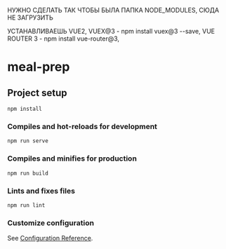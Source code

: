 НУЖНО СДЕЛАТЬ ТАК ЧТОБЫ БЫЛА ПАПКА NODE_MODULES, СЮДА НЕ ЗАГРУЗИТЬ

УСТАНАВЛИВАЕШЬ VUE2,
VUEX@3 - npm install vuex@3 --save,
VUE ROUTER 3 - npm install vue-router@3,

# meal-prep

## Project setup
```
npm install
```

### Compiles and hot-reloads for development
```
npm run serve
```

### Compiles and minifies for production
```
npm run build
```

### Lints and fixes files
```
npm run lint
```

### Customize configuration
See [Configuration Reference](https://cli.vuejs.org/config/).
